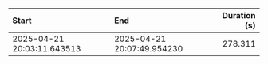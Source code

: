 | Start                      | End                        |   Duration (s) |
|:---------------------------|:---------------------------|---------------:|
| 2025-04-21 20:03:11.643513 | 2025-04-21 20:07:49.954230 |        278.311 |